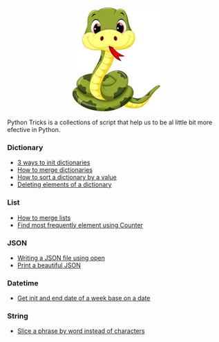 <p align="center">
  <img src="python.jpeg">
</p>

Python Tricks is a collections of script that help us to be al little bit more efective in Python.

### Dictionary
* [3 ways to init dictionaries](../master/dict_init.py)
* [How to merge dictionaries](../master/merge_dict.py)
* [How to sort a dictionary by a value](../master/sort_dictionary_by_value.py)
* [Deleting elements of a dictionary](../master/remove_elements_dict.py)

### List
* [How to merge lists](../master/merge_list.py)
* [Find most frequently element using Counter](../master/most_frequent.py)

### JSON
* [Writing a JSON file using open](../master/create_file_json.py)
* [Print a beautiful JSON](../master/print_beautiful_json.py)

### Datetime
* [Get init and end date of a week base on a date](../master/date_init_end_of_week.py)

### String

* [Slice a phrase by word instead of characters](../master/slice_phrase.py)


